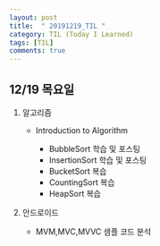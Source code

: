 ```yaml
---
layout: post
title:  " 20191219_TIL "
category: TIL (Today I Learned)
tags: [TIL]
comments: true
---
```




## 12/19 목요일



1. 알고리즘
   - Introduction to Algorithm
     
     - BubbleSort 학습 및 포스팅
     - InsertionSort 학습 및 포스팅
     - BucketSort 복습
     - CountingSort 복습
     - HeapSort 복습
     
     

2. 안드로이드
   - MVM,MVC,MVVC 샘플 코드 분석

